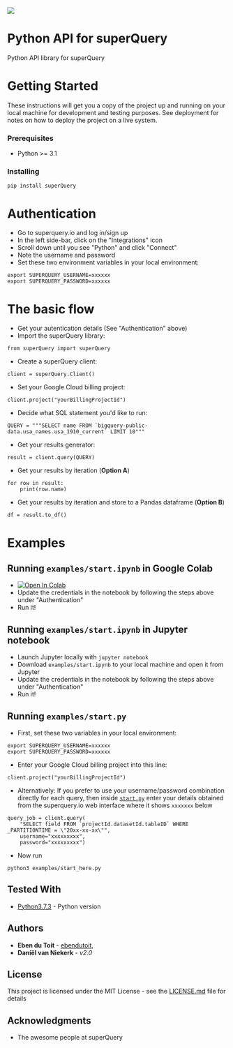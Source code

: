 ![](https://web.superquery.io/wp-content/uploads/2019/03/sq-logotype@1x.svg)

# Python API for superQuery

Python API library for superQuery

# Getting Started

These instructions will get you a copy of the project up and running on your local machine for development and testing purposes. See deployment for notes on how to deploy the project on a live system.

### Prerequisites

* Python >= 3.1

### Installing

```
pip install superQuery
```

# Authentication
* Go to superquery.io and log in/sign up
* In the left side-bar, click on the "Integrations" icon
* Scroll down until you see "Python" and click "Connect"
* Note the username and password
* Set these two environment variables in your local environment:
```
export SUPERQUERY_USERNAME=xxxxxx
export SUPERQUERY_PASSWORD=xxxxxx
```

# The basic flow
* Get your autentication details (See "Authentication" above)
* Import the superQuery library: 

``` 
from superQuery import superQuery
``` 

* Create a superQuery client: 
``` 
client = superQuery.Client()
```

* Set your Google Cloud billing project: 
```
client.project("yourBillingProjectId")
```

* Decide what SQL statement you'd like to run: 
``` 
QUERY = """SELECT name FROM `bigquery-public-data.usa_names.usa_1910_current` LIMIT 10"""
```

* Get your results generator: 
```
result = client.query(QUERY)
```

* Get your results by iteration (**Option A**)
```
for row in result:
    print(row.name)
```

* Get your results by iteration and store to a Pandas dataframe (**Option B**)
```
df = result.to_df()
```

# Examples
## Running `examples/start.ipynb` in Google Colab
* [![Open In Colab](https://colab.research.google.com/assets/colab-badge.svg)](https://colab.research.google.com/github/superquery/superPy/blob/master/examples/start.ipynb)
* Update the credentials in the notebook by following the steps above under "Authentication"
* Run it!

## Running `examples/start.ipynb` in Jupyter notebook
* Launch Jupyter locally with `jupyter notebook`
* Download `examples/start.ipynb` to your local machine and open it from Jupyter
* Update the credentials in the notebook by following the steps above under "Authentication"
* Run it!


## Running `examples/start.py`
* First, set these two variables in your local environment:
```
export SUPERQUERY_USERNAME=xxxxxx
export SUPERQUERY_PASSWORD=xxxxxx
```
* Enter your Google Cloud billing project into this line:

```
client.project("yourBillingProjectId")
```

* Alternatively: If you prefer to use your username/password combination directly for each query, then inside  [`start.py`](https://github.com/superquery/superPy/blob/master/examples/start.py) enter your details obtained from the superquery.io web interface where it shows `xxxxxxx` below

```
query_job = client.query(
    "SELECT field FROM `projectId.datasetId.tableID` WHERE _PARTITIONTIME = \"20xx-xx-xx\"", 
    username="xxxxxxxxx",
    password="xxxxxxxxx")
```

* Now run
```
python3 examples/start_here.py
```

## Tested With

* [Python3.7.3](https://www.python.org/downloads/release/python-373/) - Python version

## Authors

* **Eben du Toit** - [ebendutoit](https://github.com/ebendutoit), 
* **Daniël van Niekerk** - *v2.0* 

## License

This project is licensed under the MIT License - see the [LICENSE.md](LICENSE.md) file for details

## Acknowledgments

* The awesome people at superQuery
